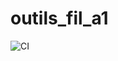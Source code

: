 # outils_fil_a1

![CI](https://github.com/thomasaudo/outils_fil_a1/workflows/Java%20CI%20with%20Maven/badge.svg)
